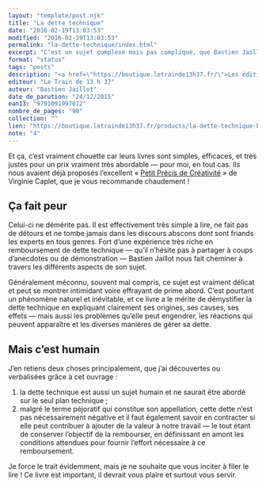 ```yaml
---
layout: "template/post.njk"
title: "La dette technique"
date: "2016-02-19T13:03:53"
modified: "2016-02-19T13:03:53"
permalink: "la-dette-technique/index.html"
excerpt: "Cʼest un sujet complexe mais pas compliqué, que Bastien Jaillot nous fait parcourir sous lʼéclairage de ses années dʼexpériences en tant que pompier de la dette technique."
format: "status"
tags: "posts"
description: "<a href=\"https://boutique.letrainde13h37.fr/\">Les éditions du train de 13&nbsp;h&nbsp;37</a>  lancent dans une nouvelle aventure avec cet ouvrage sur la dette technique, ainsi que «&nbsp;<a href=\"https://boutique.letrainde13h37.fr/products/design-icones-le-manuel-sebastien-desbenoit\">Design d&#700;icônes&nbsp;: le manuel</a>&nbsp;» de Sébastien Desbenoit."
editeur: "Le Train de 13 h 37"
auteur: "Bastien Jaillot"
date_de_parution: "24/12/2015"
ean13: "9791091997072"
nombre_de_pages: "98"
collection: ""
lien: "https://boutique.letrainde13h37.fr/products/la-dette-technique-bastien-jaillot"
note: "4"
---
```

Et ça, cʼest vraiment chouette car leurs livres sont simples, efficaces, et très justes pour un prix vraiment très abordable —&nbsp;pour moi, en tout cas. Ils nous avaient déjà proposés lʼexcellent «&nbsp;[Petit Précis de Créativité](https://boutique.letrainde13h37.fr/products/petit-precis-de-creativite-virginie-caplet)&nbsp;» de Virginie Caplet, que je vous recommande chaudement&nbsp;!

## Ça fait peur

Celui-ci ne démérite pas. Il est effectivement très simple à lire, ne fait pas de détours et ne tombe jamais dans les discours abscons dont sont friands les experts en tous genres. Fort dʼune expérience très riche en remboursement de dette technique —&nbsp;quʼil nʼhésite pas à partager à coups dʼanecdotes ou de démonstration&nbsp;— Bastien Jaillot nous fait cheminer à travers les différents aspects de son sujet.

Généralement méconnu, souvent mal compris, ce sujet est vraiment délicat et peut se montrer intimidant voire effrayant de prime abord. Cʼest pourtant un phénomène naturel et inévitable, et ce livre a le mérite de démystifier la dette technique en expliquant clairement ses origines, ses causes, ses effets —&nbsp;mais aussi les problèmes quʼelle peut engendrer, les réactions qui peuvent apparaître et les diverses manières de gérer sa dette.

## Mais cʼest humain

Jʼen retiens deux choses principalement, que jʼai découvertes ou verbalisées grâce à cet ouvrage&nbsp;:

1.  la dette technique est aussi un sujet humain et ne saurait être abordé sur le seul plan technique&nbsp;;
2.  malgré le terme péjoratif qui constitue son appellation, cette dette nʼest pas nécessairement négative et il faut également savoir en contracter si elle peut contribuer à ajouter de la valeur à notre travail —&nbsp;le tout étant de conserver lʼobjectif de la rembourser, en définissant en amont les conditions attendues pour fournir lʼeffort nécessaire à ce remboursement.

Je force le trait évidemment, mais je ne souhaite que vous inciter à filer le lire&nbsp;! Ce livre est important, il devrait vous plaire et surtout vous servir.
